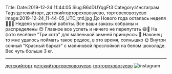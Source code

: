 Title:
Date:2019-12-24 11:44:05
Slug:B6dDUYqgFt3
Category:Инстаграм
Tags:детскийторт, детскийтортореховозуево, тортореховозуево
image:2019-12-24_11-44-05_UTC_tntl.jpg
До Нового года осталась неделя🎄🥳🎉
Неделя усиленной работы.  Все ваши заказы собраны и распределены 😊 Главное все успеть и ничего не перепутать 😄🤪
На фото весёлые "Три кота" для маленькой зимней принцессы 👸
Наконец то мне удалось поймать такое редкое, в это время, солнышко 🌞
Внутри сочный "Красный бархат" с малиновой прослойкой на белом шоколаде.
Вес чуть больше 3 кг.
_______________________________
[детскийторт]({tag}детскийторт) [детскийтортореховозуево]({tag}детскийтортореховозуево) [тортореховозуево]({tag}тортореховозуево)
![instagram]({attach}images/2019-12-24_11-44-05_UTC.jpg)
